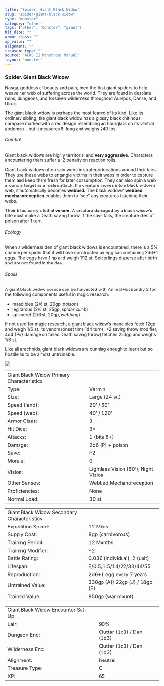 ```yaml
---
title: "Spider, Giant Black Widow"
slug: "spider-giant-black-widow"
type: "monster"
category: "other"
tags: ["other", "monster", "giant"]
hit_dice: ""
armor_class: ""
xp_value: ""
alignment: ""
treasure_type: ""
source: "ACKS II Monstrous Manual"
layout: "monster"
---
```


### Spider, Giant Black Widow

Nasga, goddess of beauty and pain, bred the first giant spiders to help weave her web of suffering
across the world. They are found in desolate ruins, dungeons, and forsaken wilderness throughout
Aurëpos, Danae, and Ulruk.

The giant black widow is perhaps the most feared of its kind. Like its ordinary sibling, the giant
black widow has a glossy black chitinous carapace marked with a red design resembling an hourglass
on its ventral abdomen – but it measures 6' long and weighs 240 lbs.

###### Combat

Giant black widows are highly territorial and **very aggressive**. Characters encountering them
suffer a -2 penalty on reaction rolls.

Giant black widows often spin webs in strategic locations around their lairs. They use these webs
to entangle victims in their webs in order to capture them and keep them fresh for later
consumption. They can also spin a web around a target as a melee attack. If a creature moves into a
black widow’s web, it automatically becomes **webbed.** The black widows’ **webbed
mechanoreception** enables them to “see” any creatures touching their webs.

Their bites carry a lethal **venom.** A creature damaged by a black widow’s bite must make a Death
saving throw. If the save fails, the creature dies of poison after 1 turn.

###### Ecology

When a wilderness den of giant black widows is encountered, there is a 5% chance per spider that it
will have constructed an egg sac containing 2d6+1 eggs. The eggs have 1 hp and weigh 1/12 st.
Spiderlings disperse after birth and are not found in the den.

###### Spoils

A giant black widow corpse can be harvested with Animal Husbandry 2 for the following components
useful in magic research:

* mandibles (2/6 st, 20gp, *poison*)
* leg tarsus (2/6 st, 25gp, *spider climb*)
* spinneret (2/6 st, 20gp, *webbing*)

If not used for magic research, a giant black widow’s mandibles fetch 12gp and weigh 1/6 st. Its
venom (onset time 1d4 turns, +2 saving throw modifier, 4d4 {Po} damage on failed Death saving throw)
fetches 250gp and weighs 1/6 st.

Like all arachnids, giant black widows are cunning enough to learn but so hostile as to be almost
untrainable.

![](data:image/png;base64...)

|  |  |
| --- | --- |
| Giant Black Widow Primary Characteristics | |
| Type: | Vermin |
| Size: | Large (24 st.) |
| Speed (land): | 20’ / 60’ |
| Speed (web): | 40’ / 120’ |
| Armor Class: | 3 |
| Hit Dice: | 3\* |
| Attacks: | 1 (bite 8+) |
| Damage: | 2d6 {P} + poison |
| Save: | F2 |
| Morale: | 0 |
| Vision: | Lightless Vision (60’), Night Vision |
| Other Senses: | Webbed Mechanoreception |
| Proficiencies: | None |
| Normal Load: | 30 st. |

|  |  |
| --- | --- |
| Giant Black Widow Secondary Characteristics | |
| Expedition Speed: | 12 Miles |
| Supply Cost: | 8gp (carnivorous) |
| Training Period: | 12 Months |
| Training Modifier: | +2 |
| Battle Rating: | 0.036 (individual), 2 (unit) |
| Lifespan: | E/0.5/1.5/14/22/33/44/55 |
| Reproduction: | 2d6+1 egg every 7 years |
| Untrained Value: | 330gp (A)/ 22gp (J) / 18gp (E) |
| Trained Value: | 850gp (war mount) |

|  |  |
| --- | --- |
| Giant Black Widow Encounter Set-Up | |
| Lair: | 90% |
| Dungeon Enc: | Clutter (1d3) / Den (1d3) |
| Wilderness Enc: | Clutter (1d3) / Den (1d3) |
| Alignment: | Neutral |
| Treasure Type: | C |
| XP: | 65 |
